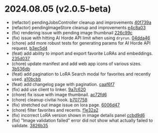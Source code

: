 # 2024.08.05 (v2.0.5-beta)

- (refactor) pendingJobsController cleanup and improvements [40f739a](https://github.com/Haidra-Org/artbot/commit/40f739a68c41cc300bb14ab37b9e1329ac388909)
- (refactor) pendingImageStore cleanup and improvements [e4c8a03](https://github.com/Haidra-Org/artbot/commit/e4c8a03f065315dece5216995d735adc4ccc15ee)
- (fix) rendering issue with pending image thumbnail [226c99c](https://github.com/Haidra-Org/artbot/commit/226c99c9eeac516dbf38f0b90564e2cb9f6cee69)
- (fix) issue with hitting AI Horde API limit when using `dryrun`. [04dda46](https://github.com/Haidra-Org/artbot/commit/04dda4662e8b4945d197fafe764ed3d9b6647d5c)
- (chore) add more robust tests for generating params for AI Horde API request. [b3ec5d4](https://github.com/Haidra-Org/artbot/commit/b3ec5d49478772edf019161cbb6bf49e75a69522)
- (feat) add ability to import and export favorite LoRAs and embeddings. [235d037](https://github.com/Haidra-Org/artbot/commit/235d037af954a8b57e6434f9d3f7dfa33a585d7c)
- (chore) update manifest and add web app icons of various sizes. [3b536db](https://github.com/Haidra-Org/artbot/commit/3b536db1a25c64f5da5449cddb5413715840aef5)
- (feat) add pagination to LoRA Search modal for favorites and recently used. [a10bcbb](https://github.com/Haidra-Org/artbot/commit/a10bcbb1ee84fff3a82a13e2d07ee2258a213881)
- (feat) add changelog page with pagination. [caaf6f7](https://github.com/Haidra-Org/artbot/commit/caaf6f7a1412f992ddb0eab62708a96c542bdfa1)
- (fix) add use client to linker. [9a7c620](https://github.com/Haidra-Org/artbot/commit/9a7c620973b68674dd12b34d8cf88ab149c01c85)
- (chore) fix issue with image thumbnail. [ac72fd6](https://github.com/Haidra-Org/artbot/commit/ac72fd681f892cceb06cffe0fe8153b3d2cfce1b)
- (chore) cleanup civitai hook. [b707758](https://github.com/Haidra-Org/artbot/commit/b707758e186ba5937b9535474666930057891cd5)
- (fix) stretched out image issue on lora page. [6006d47](https://github.com/Haidra-Org/artbot/commit/6006d4736b0c676fd6649bf1515404562e87dac6)
- (chore) filter favorites and recents. [f1e32a2](https://github.com/Haidra-Org/artbot/commit/f1e32a247ee50f01377a9fd31a2bcf7c2863c730)
- (fix) incorrect LoRA version shown in image details panel [ccbd9d6](https://github.com/Haidra-Org/artbot/commit/ccbd9d6dd79f9f5038237cbcc5abdefa31a778a9)
- (fix) "Image validation failed" error did not show what actually failed to validate. [3826b35](https://github.com/Haidra-Org/artbot/commit/3826b3501deece1a07b9b9378744f4aefad5be82)
